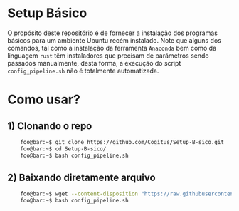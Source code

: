 # Setup Básico
O propósito deste repositório é de fornecer a instalação dos programas básicos para um ambiente Ubuntu recém instalado. Note que alguns dos comandos, tal como a instalação da ferramenta ```Anaconda``` bem como da linguagem ```rust``` têm instaladores que precisam de parâmetros sendo passados manualmente, desta forma, a execução do script ```config_pipeline.sh``` não é totalmente automatizada.

# Como usar?

## 1) Clonando o repo
```bash
    foo@bar:~$ git clone https://github.com/Cogitus/Setup-B-sico.git
    foo@bar:~$ cd Setup-B-sico/
    foo@bar:~$ bash config_pipeline.sh
```

## 2) Baixando diretamente arquivo
```bash
    foo@bar:~$ wget --content-disposition "https://raw.githubusercontent.com/Cogitus/Setup-B-sico/main/config_pipeline.sh"
    foo@bar:~$ bash config_pipeline.sh
```
